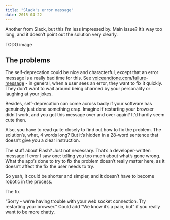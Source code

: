 ```yaml
---
title: "Slack's error message"
date: 2015-04-22
---
```


Another from Slack, but this I’m less impressed by. Main issue? It’s way too long, and it doesn’t point out the solution very clearly.

TODO image

## The problems

The self-deprecation could be nice and characterful, except that an error message is a really bad time for this. See [voiceandtone.com/failure-message](https://web.archive.org/web/20170606041859/http://voiceandtone.com/failure-message/) - in general, when a user sees an error, they want to fix it quickly. They don’t want to wait around being charmed by your personality or laughing at your jokes.

Besides, self-deprecation can come across badly if your software has genuinely just done something crap. Imagine if restarting your browser didn’t work, and you got this message over and over again? It’d hardly seem cute then.

Also, you have to read quite closely to find out how to fix the problem. The solution’s, what, 4 words long? But it’s hidden in a 28-word sentence that doesn’t give you a clear instruction.

The stuff about Flash? Just not necessary. That’s a developer-written message if ever I saw one: telling you too much about what’s gone wrong. What the app’s done to try to fix the problem doesn’t really matter here, as it doesn’t affect the fix the user needs to try. 

So yeah, it could be shorter and simpler, and it doesn’t have to become robotic in the process.

The fix

“Sorry - we’re having trouble with your web socket connection. Try restarting your browser.” Could add “We know it’s a pain, but” if you really want to be more chatty.

<!-- https://uiwriting.tumblr.com/post/117090077219/another-from-slack-but-this-im-less-impressed -->

